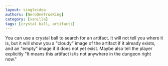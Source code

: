 ```yaml
---
layout: singleidea
authors: [NeroOneTrueKing]
category: [vanilla]
tags: [crystal ball, artifacts]
---
```

You can use a crystal ball to search for an artifact. It will not tell you where
it is, but it will show you a "cloudy" image of the artifact if it already
exists, and an "empty" image if it does not yet exist. Maybe also tell the
player explicitly "It means this artifact is/is not anywhere in the dungeon
right now."
